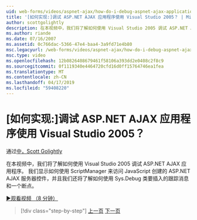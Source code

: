 ```yaml
---
uid: web-forms/videos/aspnet-ajax/how-do-i-debug-aspnet-ajax-applications-using-visual-studio-2005
title: '[如何实现:]调试 ASP.NET AJAX 应用程序使用 Visual Studio 2005？ | Microsoft Docs'
author: scottgolightly
description: 在本视频中，我们将了解如何使用 Visual Studio 2005 调试 ASP.NET AJAX 应用程序。 我们将展示如何使用 ScriptManager 来访问 JavaScript...
ms.author: riande
ms.date: 07/16/2007
ms.assetid: 0c766dac-5366-47e4-baa4-3a9fd71e4b80
msc.legacyurl: /web-forms/videos/aspnet-ajax/how-do-i-debug-aspnet-ajax-applications-using-visual-studio-2005
msc.type: video
ms.openlocfilehash: 12b0826408679461f58106a393dd2e0408c2f8c9
ms.sourcegitcommit: 0f1119340e4464720cfd16d0ff15764746ea1fea
ms.translationtype: MT
ms.contentlocale: zh-CN
ms.lasthandoff: 04/17/2019
ms.locfileid: "59408220"
---
```

# <a name="how-do-i-debug-aspnet-ajax-applications-using-visual-studio-2005"></a>[如何实现:]调试 ASP.NET AJAX 应用程序使用 Visual Studio 2005？

通过[中，Scott Golightly](https://github.com/scottgolightly)

在本视频中，我们将了解如何使用 Visual Studio 2005 调试 ASP.NET AJAX 应用程序。 我们显示如何使用 ScriptManager 来访问 JavaScript 创建的 ASP.NET AJAX 服务器控件，并且我们还将了解如何使用 Sys.Debug 类要插入的跟踪消息和一个断点。

[&#9654;观看视频 （8 分钟）](https://channel9.msdn.com/Blogs/ASP-NET-Site-Videos/how-do-i-debug-aspnet-ajax-applications-using-visual-studio-2005)

> [!div class="step-by-step"]
> [上一页](how-do-i-use-the-aspnet-ajax-profile-services.md)
> [下一页](how-do-i-build-a-custom-aspnet-ajax-server-control.md)
